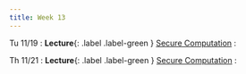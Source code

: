 ```yaml
---
title: Week 13
---
```


Tu 11/19
: **Lecture**{: .label .label-green } [Secure Computation](/assets/lecture-notes/collection-F24.pdf)
    : 

Th 11/21
: **Lecture**{: .label .label-green } [Secure Computation](/assets/lecture-notes/collection-F24.pdf)
    : 
